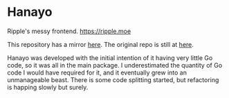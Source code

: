 # Hanayo

Ripple's messy frontend. https://ripple.moe

This repository has a mirror [here](https://github.com/osuripple/hanayo). The original repo is still at [here](https://zxq.co/ripple/hanayo).

Hanayo was developed with the initial intention of it having very little Go code, so it was all in the main package. I underestimated the quantity of Go code I would have required for it, and it eventually grew into an unmanageable beast. There is some code splitting started, but refactoring is happing slowly but surely.
